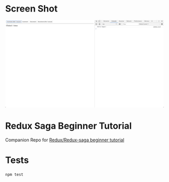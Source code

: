 # Screen Shot

![Screen shot](./screen.jpeg)

# Redux Saga Beginner Tutorial

Companion Repo for [Redux/Redux-saga beginner tutorial](https://github.com/redux-saga/redux-saga/blob/master/docs/introduction/BeginnerTutorial.md)

# Tests

`npm test`
